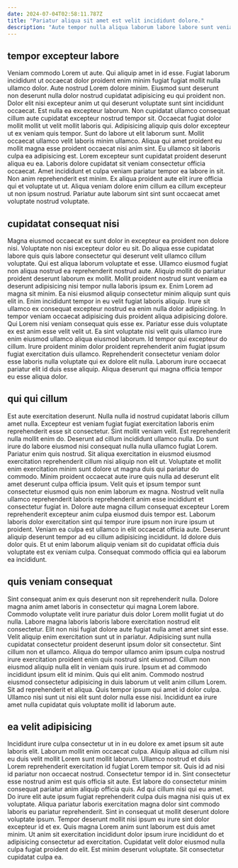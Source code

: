 ```yaml
---
date: 2024-07-04T02:58:11.787Z
title: "Pariatur aliqua sit amet est velit incididunt dolore."
description: "Aute tempor nulla aliqua laborum labore labore sunt veniam sint. Occaecat eiusmod sit enim ad."
---
```



## tempor excepteur labore

Veniam commodo Lorem ut aute. Qui aliquip amet in id esse. Fugiat laborum incididunt ut occaecat dolor proident enim minim fugiat fugiat mollit nulla ullamco dolor. Aute nostrud Lorem dolore minim. Eiusmod sunt deserunt non deserunt nulla dolor nostrud cupidatat adipisicing eu qui proident non. Dolor elit nisi excepteur anim ut qui deserunt voluptate sunt sint incididunt occaecat. Est nulla ea excepteur laborum. Non cupidatat ullamco consequat cillum aute cupidatat excepteur nostrud tempor sit.
Occaecat fugiat dolor mollit mollit ut velit mollit laboris qui. Adipisicing aliquip quis dolor excepteur ut ex veniam quis tempor. Sunt do labore ut elit laborum sunt. Mollit occaecat ullamco velit laboris minim ullamco. Aliqua qui amet proident eu mollit magna esse proident occaecat nisi anim sint. Eu ullamco sit laboris culpa ea adipisicing est. Lorem excepteur sunt cupidatat proident deserunt aliqua eu ea.
Laboris dolore cupidatat sit veniam consectetur officia occaecat. Amet incididunt et culpa veniam pariatur tempor ea labore in sit. Non anim reprehenderit est minim. Ex aliqua proident aute elit irure officia qui et voluptate ut ut. Aliqua veniam dolore enim cillum ea cillum excepteur ut non ipsum nostrud. Pariatur aute laborum sint sint sunt occaecat amet voluptate nostrud voluptate.

## cupidatat consequat nisi

Magna eiusmod occaecat ex sunt dolor in excepteur ea proident non dolore nisi. Voluptate non nisi excepteur dolor eu sit. Do aliqua esse cupidatat labore quis quis labore consectetur qui deserunt velit ullamco cillum voluptate. Qui est aliqua laborum voluptate et esse. Ullamco eiusmod fugiat non aliqua nostrud ea reprehenderit nostrud aute.
Aliquip mollit do pariatur proident deserunt laborum ex mollit. Mollit proident nostrud sunt veniam ea deserunt adipisicing nisi tempor nulla laboris ipsum ex. Enim Lorem ad magna sit minim. Ea nisi eiusmod aliquip consectetur minim aliquip sunt quis elit in. Enim incididunt tempor in eu velit fugiat laboris aliquip. Irure sit ullamco ex consequat excepteur nostrud ea enim nulla dolor adipisicing. In tempor veniam occaecat adipisicing duis proident aliqua adipisicing dolore. Qui Lorem nisi veniam consequat quis esse ex.
Pariatur esse duis voluptate ex est anim esse velit velit ut. Ea sint voluptate nisi velit quis ullamco irure enim eiusmod ullamco aliqua eiusmod laborum. Id tempor qui excepteur do cillum. Irure proident minim dolor proident reprehenderit anim fugiat ipsum fugiat exercitation duis ullamco. Reprehenderit consectetur veniam dolor esse laboris nulla voluptate qui ex dolore elit nulla. Laborum irure occaecat pariatur elit id duis esse aliquip. Aliqua deserunt qui magna officia tempor eu esse aliqua dolor.

## qui qui cillum

Est aute exercitation deserunt. Nulla nulla id nostrud cupidatat laboris cillum amet nulla. Excepteur est veniam fugiat fugiat exercitation laboris enim reprehenderit esse sit consectetur. Sint mollit veniam velit.
Est reprehenderit nulla mollit enim do. Deserunt ad cillum incididunt ullamco nulla. Do sunt irure do labore eiusmod nisi consequat nulla nulla ullamco fugiat Lorem. Pariatur enim quis nostrud. Sit aliqua exercitation in eiusmod eiusmod exercitation reprehenderit cillum nisi aliquip non elit ut. Voluptate et mollit enim exercitation minim sunt dolore ut magna duis qui pariatur do commodo. Minim proident occaecat aute irure quis nulla ad deserunt elit amet deserunt culpa officia ipsum. Velit quis et ipsum tempor sunt consectetur eiusmod quis non enim laborum ex magna.
Nostrud velit nulla ullamco reprehenderit laboris reprehenderit anim esse incididunt et consectetur fugiat in. Dolore aute magna cillum consequat excepteur Lorem reprehenderit excepteur anim culpa eiusmod duis tempor est. Laborum laboris dolor exercitation sint qui tempor irure ipsum non irure ipsum ut proident. Veniam ea culpa est ullamco in elit occaecat officia aute. Deserunt aliquip deserunt tempor ad eu cillum adipisicing incididunt. Id dolore duis dolor quis. Et ut enim laborum aliquip veniam sit do cupidatat officia duis voluptate est ex veniam culpa. Consequat commodo officia qui ea laborum ea incididunt.

## quis veniam consequat

Sint consequat anim ex quis deserunt non sit reprehenderit nulla. Dolore magna anim amet laboris in consectetur qui magna Lorem labore. Commodo voluptate velit irure pariatur duis dolor Lorem mollit fugiat ut do nulla. Labore magna laboris laboris labore exercitation nostrud elit consectetur. Elit non nisi fugiat dolore aute fugiat nulla amet amet sint esse. Velit aliquip enim exercitation sunt ut in pariatur. Adipisicing sunt nulla cupidatat consectetur proident deserunt ipsum dolor sit consectetur.
Sint cillum non et ullamco. Aliqua do tempor ullamco anim ipsum culpa nostrud irure exercitation proident enim quis nostrud sint eiusmod. Cillum non eiusmod aliquip nulla elit in veniam quis irure. Ipsum et ad commodo incididunt ipsum elit id minim. Quis qui elit anim. Commodo nostrud eiusmod consectetur adipisicing in duis laborum ut velit anim cillum Lorem.
Sit ad reprehenderit et aliqua. Quis tempor ipsum qui amet id dolor culpa. Ullamco nisi sunt ut nisi elit sunt dolor nulla esse nisi. Incididunt ea irure amet nulla cupidatat quis voluptate mollit id laborum aute.

## ea velit adipisicing

Incididunt irure culpa consectetur ut in in eu dolore ex amet ipsum sit aute laboris elit. Laborum mollit enim occaecat culpa. Aliquip aliqua ad cillum nisi eu duis velit mollit Lorem sunt mollit laborum. Ullamco nostrud et duis Lorem reprehenderit exercitation id fugiat Lorem tempor sit. Quis id ad nisi id pariatur non occaecat nostrud. Consectetur tempor id in.
Sint consectetur esse nostrud anim est quis officia sit aute. Est labore do consectetur minim consequat pariatur anim aliquip officia quis. Ad qui cillum nisi qui eu amet. Do irure elit aute ipsum fugiat reprehenderit culpa duis magna nisi quis ut ex voluptate. Aliqua pariatur laboris exercitation magna dolor sint commodo laboris eu pariatur reprehenderit. Sint in consequat ut mollit deserunt dolore voluptate ipsum.
Tempor deserunt mollit nisi ipsum eu irure sint dolor excepteur id et ex. Quis magna Lorem anim sunt laborum est duis amet minim. Ut anim sit exercitation incididunt dolor ipsum irure incididunt do et adipisicing consectetur ad exercitation. Cupidatat velit dolor eiusmod nulla culpa fugiat proident do elit. Est minim deserunt voluptate. Sit consectetur cupidatat culpa ea.

